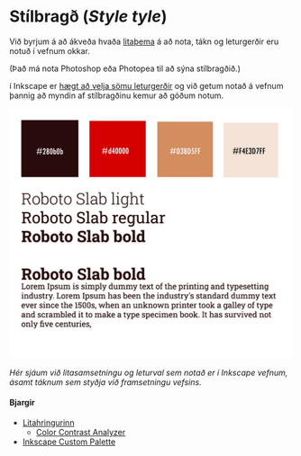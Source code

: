 # Stílbragð (_Style tyle_)

Við byrjum á að ákveða hvaða [litaþema](../colortheme/Readme.md) á að nota, tákn og leturgerðir eru notuð í vefnum okkar. 

(Það má nota Photoshop eða Photopea til að sýna stílbragðið.)

í Inkscape er [hægt að velja sömu leturgerðir](Hvernig%20á%20að%20setja%20Google%20leturgerð%20í%20tölvuna%20mína.pdf) og við getum notað á vefnum þannig að myndin af stílbragðinu kemur að góðum notum.

![Stílbragð](stílbragð.jpg)

_Hér sjáum við litasamsetningu og leturval sem notað er í Inkscape vefnum, ásamt táknum sem styðja við framsetningu vefsins._ 

#### Bjargir

* [Litahringurinn](https://color.adobe.com/create/color-wheel/)
  * [Color Contrast Analyzer](https://color.adobe.com/create/color-contrast-analyzer)
* [Inkscape Custom Palette](https://manjitkarve.com/posts/inkscape-custom-palette/)
